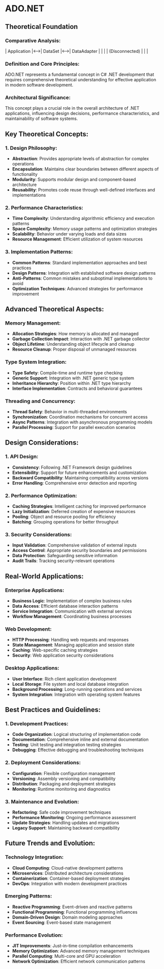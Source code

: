 ﻿# ADO.NET

## Theoretical Foundation

### Comparative Analysis:

|   Application  |<-->|    DataSet       |<-->|  DataAdapter   |
|                |    |  (Disconnected)  |    |                |

### Definition and Core Principles:
ADO.NET represents a fundamental concept in C# .NET development that requires comprehensive theoretical understanding for effective application in modern software development.

### Architectural Significance:
This concept plays a crucial role in the overall architecture of .NET applications, influencing design decisions, performance characteristics, and maintainability of software systems.

## Key Theoretical Concepts:

### 1. Design Philosophy:
- **Abstraction**: Provides appropriate levels of abstraction for complex operations
- **Encapsulation**: Maintains clear boundaries between different aspects of functionality
- **Modularity**: Supports modular design and component-based architecture
- **Reusability**: Promotes code reuse through well-defined interfaces and implementations

### 2. Performance Characteristics:
- **Time Complexity**: Understanding algorithmic efficiency and execution patterns
- **Space Complexity**: Memory usage patterns and optimization strategies
- **Scalability**: Behavior under varying loads and data sizes
- **Resource Management**: Efficient utilization of system resources

### 3. Implementation Patterns:
- **Common Patterns**: Standard implementation approaches and best practices
- **Design Patterns**: Integration with established software design patterns
- **Anti-Patterns**: Common mistakes and suboptimal implementations to avoid
- **Optimization Techniques**: Advanced strategies for performance improvement

## Advanced Theoretical Aspects:

### Memory Management:
- **Allocation Strategies**: How memory is allocated and managed
- **Garbage Collection Impact**: Interaction with .NET garbage collector
- **Object Lifetime**: Understanding object lifecycle and cleanup
- **Resource Cleanup**: Proper disposal of unmanaged resources

### Type System Integration:
- **Type Safety**: Compile-time and runtime type checking
- **Generic Support**: Integration with .NET generic type system
- **Inheritance Hierarchy**: Position within .NET type hierarchy
- **Interface Implementation**: Contracts and behavioral guarantees

### Threading and Concurrency:
- **Thread Safety**: Behavior in multi-threaded environments
- **Synchronization**: Coordination mechanisms for concurrent access
- **Async Patterns**: Integration with asynchronous programming models
- **Parallel Processing**: Support for parallel execution scenarios

## Design Considerations:

### 1. API Design:
- **Consistency**: Following .NET Framework design guidelines
- **Extensibility**: Support for future enhancements and customization
- **Backward Compatibility**: Maintaining compatibility across versions
- **Error Handling**: Comprehensive error detection and reporting

### 2. Performance Optimization:
- **Caching Strategies**: Intelligent caching for improved performance
- **Lazy Initialization**: Deferred creation of expensive resources
- **Pooling**: Object and resource pooling for efficiency
- **Batching**: Grouping operations for better throughput

### 3. Security Considerations:
- **Input Validation**: Comprehensive validation of external inputs
- **Access Control**: Appropriate security boundaries and permissions
- **Data Protection**: Safeguarding sensitive information
- **Audit Trails**: Tracking security-relevant operations

## Real-World Applications:

### Enterprise Applications:
- **Business Logic**: Implementation of complex business rules
- **Data Access**: Efficient database interaction patterns
- **Service Integration**: Communication with external services
- **Workflow Management**: Coordinating business processes

### Web Development:
- **HTTP Processing**: Handling web requests and responses
- **State Management**: Managing application and session state
- **Caching**: Web-specific caching strategies
- **Security**: Web application security considerations

### Desktop Applications:
- **User Interface**: Rich client application development
- **Local Storage**: File system and local database integration
- **Background Processing**: Long-running operations and services
- **System Integration**: Integration with operating system features

## Best Practices and Guidelines:

### 1. Development Practices:
- **Code Organization**: Logical structuring of implementation code
- **Documentation**: Comprehensive inline and external documentation
- **Testing**: Unit testing and integration testing strategies
- **Debugging**: Effective debugging and troubleshooting techniques

### 2. Deployment Considerations:
- **Configuration**: Flexible configuration management
- **Versioning**: Assembly versioning and compatibility
- **Distribution**: Packaging and deployment strategies
- **Monitoring**: Runtime monitoring and diagnostics

### 3. Maintenance and Evolution:
- **Refactoring**: Safe code improvement techniques
- **Performance Monitoring**: Ongoing performance assessment
- **Update Strategies**: Handling updates and migrations
- **Legacy Support**: Maintaining backward compatibility

## Future Trends and Evolution:

### Technology Integration:
- **Cloud Computing**: Cloud-native development patterns
- **Microservices**: Distributed architecture considerations
- **Containerization**: Container-based deployment strategies
- **DevOps**: Integration with modern development practices

### Emerging Patterns:
- **Reactive Programming**: Event-driven and reactive patterns
- **Functional Programming**: Functional programming influences
- **Domain-Driven Design**: Domain modeling approaches
- **Event Sourcing**: Event-based state management

### Performance Evolution:
- **JIT Improvements**: Just-in-time compilation enhancements
- **Memory Optimization**: Advanced memory management techniques
- **Parallel Computing**: Multi-core and GPU acceleration
- **Network Optimization**: Efficient network communication patterns
